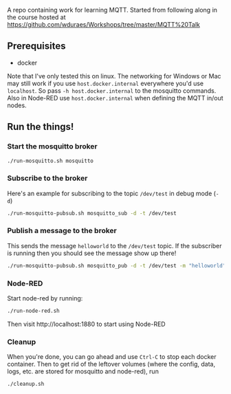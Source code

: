 A repo containing work for learning MQTT. Started from following along
in the course hosted at https://github.com/wduraes/Workshops/tree/master/MQTT%20Talk

## Prerequisites

- docker

Note that I've only tested this on linux. The networking for Windows or Mac
may still work if you use `host.docker.internal` everywhere you'd use
`localhost`. So pass `-h host.docker.internal` to the mosquitto commands. Also
in Node-RED use `host.docker.internal` when defining the MQTT in/out nodes.

## Run the things!

### Start the mosquitto broker

```bash
./run-mosquitto.sh mosquitto
```

### Subscribe to the broker

Here's an example for subscribing to the topic `/dev/test` in debug mode (`-d`)

```bash
./run-mosquitto-pubsub.sh mosquitto_sub -d -t /dev/test
```

### Publish a message to the broker

This sends the message `helloworld` to the `/dev/test` topic. If the subscriber
is running then you should see the message show up there!

```bash
./run-mosquitto-pubsub.sh mosquitto_pub -d -t /dev/test -m "helloworld"
```

### Node-RED

Start node-red by running:

```bash
./run-node-red.sh
```

Then visit http://localhost:1880 to start using Node-RED

### Cleanup

When you're done, you can go ahead and use `Ctrl-C` to stop each docker
container. Then to get rid of the leftover volumes (where the config, data,
logs, etc. are stored for mosquitto and node-red), run

```bash
./cleanup.sh
```
